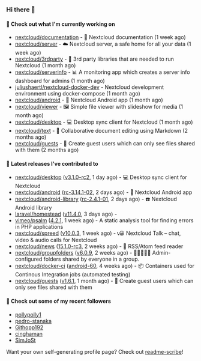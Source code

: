 ### Hi there 👋

#### 👷 Check out what I'm currently working on

- [nextcloud/documentation](https://github.com/nextcloud/documentation) - 📘 Nextcloud documentation (1 week ago)
- [nextcloud/server](https://github.com/nextcloud/server) - ☁️ Nextcloud server, a safe home for all your data (1 week ago)
- [nextcloud/3rdparty](https://github.com/nextcloud/3rdparty) - :battery: 3rd party libraries that are needed to run Nextcloud (1 month ago)
- [nextcloud/serverinfo](https://github.com/nextcloud/serverinfo) - 📊 A monitoring app which creates a server info dashboard for admins (1 month ago)
- [juliushaertl/nextcloud-docker-dev](https://github.com/juliushaertl/nextcloud-docker-dev) - Nextcloud development environment using docker-compose (1 month ago)
- [nextcloud/android](https://github.com/nextcloud/android) - 📱 Nextcloud Android app (1 month ago)
- [nextcloud/viewer](https://github.com/nextcloud/viewer) - 🖼 Simple file viewer with slideshow for media (1 month ago)
- [nextcloud/desktop](https://github.com/nextcloud/desktop) - 💻 Desktop sync client for Nextcloud (1 month ago)
- [nextcloud/text](https://github.com/nextcloud/text) - 📑 Collaborative document editing using Markdown (2 months ago)
- [nextcloud/guests](https://github.com/nextcloud/guests) - 🙈 Create guest users which can only see files shared with them (2 months ago)

#### 🔭 Latest releases I've contributed to

- [nextcloud/desktop](https://github.com/nextcloud/desktop) ([v3.1.0-rc2](https://github.com/nextcloud/desktop/releases/tag/v3.1.0-rc2), 1 day ago) - 💻 Desktop sync client for Nextcloud
- [nextcloud/android](https://github.com/nextcloud/android) ([rc-3.14.1-02](https://github.com/nextcloud/android/releases/tag/rc-3.14.1-02), 2 days ago) - 📱 Nextcloud Android app
- [nextcloud/android-library](https://github.com/nextcloud/android-library) ([rc-2.4.1-01](https://github.com/nextcloud/android-library/releases/tag/rc-2.4.1-01), 2 days ago) - ☎️ Nextcloud Android library
- [laravel/homestead](https://github.com/laravel/homestead) ([v11.4.0](https://github.com/laravel/homestead/releases/tag/v11.4.0), 3 days ago) - 
- [vimeo/psalm](https://github.com/vimeo/psalm) ([4.2.1](https://github.com/vimeo/psalm/releases/tag/4.2.1), 1 week ago) - A static analysis tool for finding errors in PHP applications
- [nextcloud/spreed](https://github.com/nextcloud/spreed) ([v10.0.3](https://github.com/nextcloud/spreed/releases/tag/v10.0.3), 1 week ago) - 📞😀 Nextcloud Talk – chat, video &amp; audio calls for Nextcloud
- [nextcloud/news](https://github.com/nextcloud/news) ([15.1.0-rc3](https://github.com/nextcloud/news/releases/tag/15.1.0-rc3), 2 weeks ago) - :newspaper: RSS/Atom feed reader
- [nextcloud/groupfolders](https://github.com/nextcloud/groupfolders) ([v6.0.9](https://github.com/nextcloud/groupfolders/releases/tag/v6.0.9), 2 weeks ago) - 📁👩‍👩‍👧‍👦 Admin-configured folders shared by everyone in a group.
- [nextcloud/docker-ci](https://github.com/nextcloud/docker-ci) ([android-60](https://github.com/nextcloud/docker-ci/releases/tag/android-60), 4 weeks ago) - :package: Containers used for Continous Integration jobs (automated testing)
- [nextcloud/guests](https://github.com/nextcloud/guests) ([v1.6.1](https://github.com/nextcloud/guests/releases/tag/v1.6.1), 1 month ago) - 🙈 Create guest users which can only see files shared with them

#### 👯 Check out some of my recent followers

- [pollypolly1](https://github.com/pollypolly1)
- [pedro-stanaka](https://github.com/pedro-stanaka)
- [Githopp192](https://github.com/Githopp192)
- [cinghaman](https://github.com/cinghaman)
- [SimJoSt](https://github.com/SimJoSt)

Want your own self-generating profile page? Check out [readme-scribe](https://github.com/muesli/readme-scribe)!
